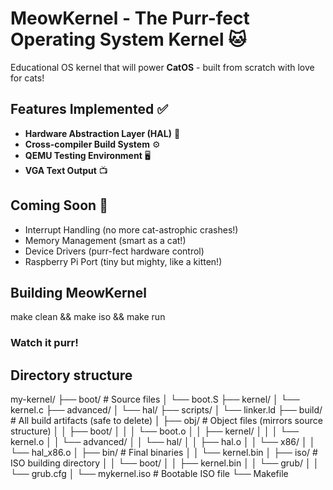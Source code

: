 # MeowKernel - The Purr-fect Operating System Kernel 🐱

Educational OS kernel that will power **CatOS** - built from scratch with love for cats!

## Features Implemented ✅
- **Hardware Abstraction Layer (HAL)** 🔧
- **Cross-compiler Build System** ⚙️
- **QEMU Testing Environment** 🖥️
- **VGA Text Output** 📺

## Coming Soon 🚧
- Interrupt Handling (no more cat-astrophic crashes!)
- Memory Management (smart as a cat!)
- Device Drivers (purr-fect hardware control)
- Raspberry Pi Port (tiny but mighty, like a kitten!)

## Building MeowKernel

make clean && make iso && make run 
### Watch it purr!

## Directory structure

my-kernel/
├── boot/                    # Source files
│   └── boot.S
├── kernel/
│   └── kernel.c
├── advanced/
│   └── hal/
├── scripts/
│   └── linker.ld
├── build/                   # All build artifacts (safe to delete)
│   ├── obj/                 # Object files (mirrors source structure)
│   │   ├── boot/
│   │   │   └── boot.o
│   │   ├── kernel/
│   │   │   └── kernel.o
│   │   └── advanced/
│   │       └── hal/
│   │           ├── hal.o
│   │           └── x86/
│   │               └── hal_x86.o
│   ├── bin/                 # Final binaries
│   │   └── kernel.bin
│   ├── iso/                 # ISO building directory
│   │   └── boot/
│   │       ├── kernel.bin
│   │       └── grub/
│   │           └── grub.cfg
│   └── mykernel.iso         # Bootable ISO file
└── Makefile

